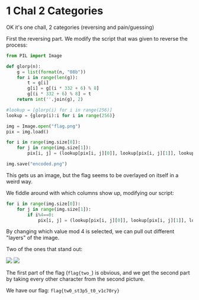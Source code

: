 # 1 Chal 2 Categories

OK it's one chall, 2 categories (reversing and pain/guessing)

First the reversing part. We modify the script that was given to reverse the process:

```python
from PIL import Image

def glorp(n):
    g = list(format(n, "08b"))
    for i in range(len(g)):
        t = g[i]
        g[i] = g[(i * 332 + 6) % 8]
        g[(i * 332 + 6) % 8] = t
    return int(''.join(g), 2)

#lookup = [glorp(i) for i in range(256)]
lookup = {glorp(i):i for i in range(256)}

img = Image.open("flag.png")
pix = img.load()

for i in range(img.size[0]):
    for j in range(img.size[1]):
        pix[i, j] = (lookup[pix[i, j][0]], lookup[pix[i, j][1]], lookup[pix[i, j][2]])

img.save("encoded.png")
```
This gets us an image, but the flag seems to be overlayed on itself in a weird way.

We fiddle around with which columns show up, modifying our script:

```python
for i in range(img.size[0]):
    for j in range(img.size[1]):
        if i%4==0:
            pix[i, j] = (lookup[pix[i, j][0]], lookup[pix[i, j][1]], lookup[pix[i, j][2]])
```

By changing which value mod 4 is selected, we can pull out different "layers" of the image.

Two of the ones that stand out:

![](https://cdn.discordapp.com/attachments/943687475627442246/944384972133908540/unknown.png)
![](https://cdn.discordapp.com/attachments/943687475627442246/944385346710433812/unknown.png)

The first part of the flag (`flag{two_`) is obvious, and we get the second part by taking every other character from the second picture.

We have our flag: `flag{tw0_st3p5_t0_v1c70ry}`
